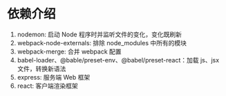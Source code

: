 # 依赖介绍

1. nodemon: 启动 Node 程序时并监听文件的变化，变化既刷新
2. webpack-node-externals: 排除 node_modules 中所有的模块
3. webpack-merge: 合并 webpack 配置
4. babel-loader、@bable/preset-env、@babel/preset-react：加载 js、jsx 文件，转换新语法
5. express: 服务端 Web 框架
6. react: 客户端渲染框架
